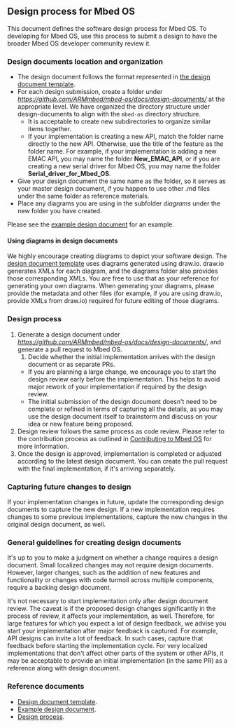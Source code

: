 ## Design process for Mbed OS

This document defines the software design process for Mbed OS. To developing for Mbed OS, use this process to submit a design to have the broader Mbed OS developer community review it.

### Design documents location and organization

- The design document follows the format represented in [the design document template](https://github.com/ARMmbed/mbed-os/blob/master/docs/design-documents/design_template.md).
- For each design submission, create a folder under *https://github.com/ARMmbed/mbed-os/docs/design-documents/* at the appropriate level. We have organized the directory structure under design-documents to align with the `mbed-os` directory structure.
  - It is acceptable to create new subdirectories to organize similar items together.
  - If your implementation is creating a new API, match the folder name directly to the new API. Otherwise, use the title of the feature as the folder name. For example, if your implementation is adding a new EMAC API, you may name the folder **New_EMAC_API**, or if you are creating a new serial driver for Mbed OS, you may name the folder **Serial_driver_for_Mbed_OS**.
- Give your design document the same name as the folder, so it serves as your master design document, if you happen to use other .md files under the same folder as reference materials.
- Place any diagrams you are using in the subfolder *diagrams* under the new folder you have created.

Please see the [example design document](https://github.com/ARMmbed/mbed-os/blob/master/docs/design-documents/example_feature_design/example_feature_design.md) for an example.

#### Using diagrams in design documents

We highly encourage creating diagrams to depict your software design. The [design document template](https://github.com/ARMmbed/mbed-os/blob/master/docs/design-documents/design_template.md) uses diagrams generated using draw.io. draw.io generates XMLs for each diagram, and the diagrams folder also provides those corresponding XMLs. You are free to use that as your reference for generating your own diagrams. When generating your diagrams, please provide the metadata and other files (for example, if you are using draw.io, provide XMLs from draw.io) required for future editing of those diagrams.

### Design process

1. Generate a design document under *https://github.com/ARMmbed/mbed-os/docs/design-documents/*, and generate a pull request to Mbed OS.
   1. Decide whether the initial implementation arrives with the design document or as separate PRs. 
   - If you are planning a large change, we encourage you to start the design review early before the implementation. This helps to avoid major rework of your implementation if required by the design review.
   - The initial submission of the design document doesn't need to be complete or refined in terms of capturing all the details, as you may use the design document itself to brainstorm and discuss on your idea or new feature being proposed.
1. Design review follows the same process as code review. Please refer to the contribution process as outlined in [Contributing to Mbed OS](https://os.mbed.com/contributing/) for more information.
1. Once the design is approved, implementation is completed or adjusted according to the latest design document. You can create the pull request with the final implementation, if it's arriving separately.

### Capturing future changes to design

If your implementation changes in future, update the corresponding design documents to capture the new design. If a new implementation requires changes to some previous implementations, capture the new changes in the original design document, as well. 

### General guidelines for creating design documents

It's up to you to make a judgment on whether a change requires a design document. Small localized changes may not require design documents. However, larger changes, such as the addition of new features and functionality or changes with code turmoil across multiple components, require a backing design document.

It's not necessary to start implementation only after design document review. The caveat is if the proposed design changes significantly in the process of review, it affects your implementation, as well. Therefore, for large features for which you expect a lot of design feedback, we advise you start your implementation after major feedback is captured. For example, API designs can invite a lot of feedback. In such cases, capture that feedback before starting the implementation cycle. For very localized implementations that don't affect other parts of the system or other APIs, it may be acceptable to provide an initial implementation (in the same PR) as a reference along with design document.

### Reference documents

- [Design document template](https://github.com/ARMmbed/mbed-os/blob/master/docs/design-documents/design_template.md).
- [Example design document](https://github.com/ARMmbed/mbed-os/blob/master/docs/design-documents/example_feature_design/example_feature_design.md).
- [Design process](https://github.com/ARMmbed/mbed-os/blob/master/docs/design-documents/README.md).

